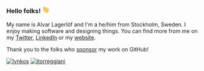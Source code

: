### Hello folks! <img src="https://raw.githubusercontent.com/alvarlagerlof/alvarlagerlof/main/wave.gif" width="20px">

My name is Alvar Lagerlöf and I'm a he/him from Stockholm, Sweden. I enjoy making software and designing things. You can find more from me on my [Twitter](https://twitter.com/alvarlagerlof), [LinkedIn](https://linkedin.com/in/alvarlagerlof) or my [website](https://alvar.dev).

Thank you to the folks who [sponsor](https://github.com/sponsors/alvarlagerlof) my work on GitHub!

<a href="https://github.com/lynkos"><img title="lynkos" src="https://github.com/lynkos.png" width="32"></a>
<a href="https://github.com/jtorreggiani"><img title="jtorreggiani" src="https://github.com/jtorreggiani.png" width="32"></a>
